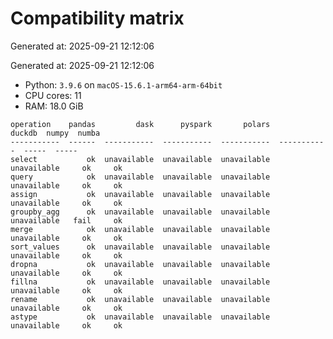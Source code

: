 # Compatibility matrix

Generated at: 2025-09-21 12:12:06

Generated at: 2025-09-21 12:12:06
- Python: `3.9.6` on `macOS-15.6.1-arm64-arm-64bit`
- CPU cores: 11
- RAM: 18.0 GiB

```text
operation    pandas         dask      pyspark       polars       duckdb  numpy  numba
-----------  ------  -----------  -----------  -----------  -----------  -----  -----
select           ok  unavailable  unavailable  unavailable  unavailable     ok     ok
query            ok  unavailable  unavailable  unavailable  unavailable     ok     ok
assign           ok  unavailable  unavailable  unavailable  unavailable     ok     ok
groupby_agg      ok  unavailable  unavailable  unavailable  unavailable   fail     ok
merge            ok  unavailable  unavailable  unavailable  unavailable     ok     ok
sort_values      ok  unavailable  unavailable  unavailable  unavailable     ok     ok
dropna           ok  unavailable  unavailable  unavailable  unavailable     ok     ok
fillna           ok  unavailable  unavailable  unavailable  unavailable     ok     ok
rename           ok  unavailable  unavailable  unavailable  unavailable     ok     ok
astype           ok  unavailable  unavailable  unavailable  unavailable     ok     ok
```
